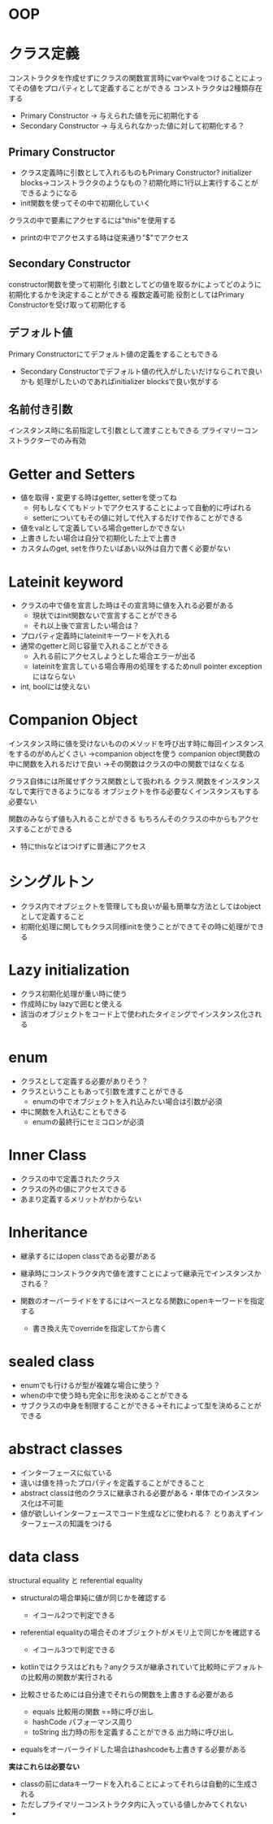 # OOP

# クラス定義
コンストラクタを作成せずにクラスの関数宣言時にvarやvalをつけることによってその値をプロパティとして定義することができる
コンストラクタは2種類存在する
- Primary Constructor → 与えられた値を元に初期化する
- Secondary Constructor → 与えられなかった値に対して初期化する？

## Primary Constructor
- クラス定義時に引数として入れるものもPrimary Constructor?
initializer blocks→コンストラクタのようなもの？初期化時に1行以上実行することができるようになる
- init関数を使ってその中で初期化していく

クラスの中で要素にアクセするには"this"を使用する
- printの中でアクセスする時は従来通り"$"でアクセス

## Secondary Constructor
constructor関数を使って初期化
引数としてどの値を取るかによってどのように初期化するかを決定することができる
複数定義可能
役割としてはPrimary Constructorを受け取って初期化する

## デフォルト値
Primary Constructorにてデフォルト値の定義をすることもできる
  - Secondary Constructorでデフォルト値の代入がしたいだけならこれで良いかも
処理がしたいのであればinitializer blocksで良い気がする

## 名前付き引数
インスタンス時に名前指定して引数として渡すこともできる
プライマリーコンストラクターでのみ有効

# Getter and Setters
- 値を取得・変更する時はgetter, setterを使ってね
  - 何もしなくてもドットでアクセスすることによって自動的に呼ばれる
  - setterについてもその値に対して代入するだけで作ることができる
- 値をvalとして定義している場合getterしかできない
- 上書きしたい場合は自分で初期化した上で上書き
- カスタムのget, setを作りたいばあい以外は自力で書く必要がない

# Lateinit keyword
- クラスの中で値を宣言した時はその宣言時に値を入れる必要がある
  - 現状ではinit関数ないで宣言することができる
  - それ以上後で宣言したい場合は？
- プロパティ定義時にlateinitキーワードを入れる
- 通常のgetterと同じ容量で入れることができる
  - 入れる前にアクセスしようとした場合エラーが出る
  - lateinitを宣言している場合専用の処理をするためnull pointer exceptionにはならない
- int, boolには使えない

# Companion Object
インスタンス時に値を受けないもののメソッドを呼び出す時に毎回インスタンスをするのがめんどくさい
→companion objectを使う
companion object関数の中に関数を入れるだけで良い
→その関数はクラスの中の関数ではなくなる

クラス自体には所属せずクラス関数として扱われる
クラス.関数をインスタンスなしで実行できるようになる
オブジェクトを作る必要なくインスタンスもする必要ない

関数のみならず値も入れることができる
もちろんそのクラスの中からもアクセスすることができる
- 特にthisなどはつけずに普通にアクセス

# シングルトン
- クラス内でオブジェクトを管理しても良いが最も簡単な方法としてはobjectとして定義すること
- 初期化処理に関してもクラス同様initを使うことができてその時に処理ができる

# Lazy initialization
- クラス初期化処理が重い時に使う
- 作成時にby lazyで囲むと使える
- 該当のオブジェクトをコード上で使われたタイミングでインスタンス化される

# enum
- クラスとして定義する必要がありそう？
- クラスということもあって引数を渡すことができる
  - enumの中でオブジェクトを入れ込みたい場合は引数が必須
- 中に関数を入れ込むこともできる
  - enumの最終行にセミコロンが必須

# Inner Class
- クラスの中で定義されたクラス
- クラスの外の値にアクセスできる
- あまり定義するメリットがわからない

# Inheritance
- 継承するにはopen classである必要がある
- 継承時にコンストラクタ内で値を渡すことによって継承元でインスタンスかされる？

- 関数のオーバーライドをするにはベースとなる関数にopenキーワードを指定する
  - 書き換え先でoverrideを指定してから書く

# sealed class
- enumでも行けるが型が複雑な場合に使う？
- whenの中で使う時も完全に形を決めることができる
- サブクラスの中身を制限することができる→それによって型を決めることができる

# abstract classes
- インターフェースに似ている
- 違いは値を持ったプロパティを定義することができること
- abstract classは他のクラスに継承される必要がある・単体でのインスタンス化は不可能
- 値が欲しいインターフェースでコード生成などに使われる？ とりあえずインターフェースの知識をつける

# data class
structural equality と referential equality
- structuralの場合単純に値が同じかを確認する
  - イコール2つで判定できる
- referential equalityの場合そのオブジェクトがメモリ上で同じかを確認する
  - イコール3つで判定できる

- kotlinではクラスはどれも？anyクラスが継承されていて比較時にデフォルトの比較用の関数が実行される
- 比較させるためには自分達でそれらの関数を上書きする必要がある
  - equals 比較用の関数 ==時に呼び出し
  - hashCode パフォーマンス周り
  - toString 出力時の形を定義することができる 出力時に呼び出し
- equalsをオーバーライドした場合はhashcodeも上書きする必要がある

**実はこれらは必要ない**

- classの前にdataキーワードを入れることによってそれらは自動的に生成される
- ただしプライマリーコンストラクタ内に入っている値しかみてくれない
- 
